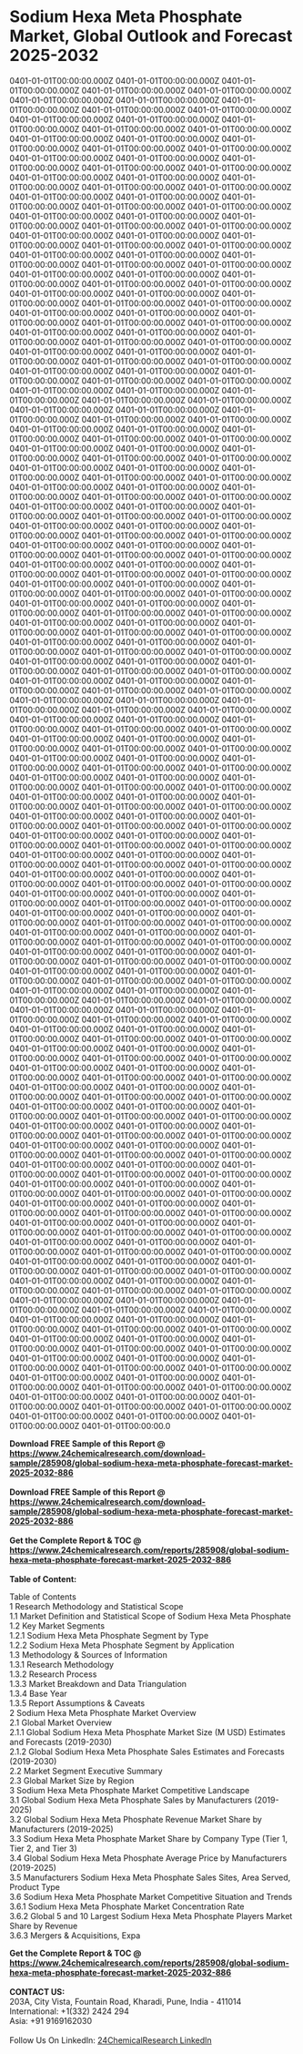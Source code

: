 <h1>Sodium Hexa Meta Phosphate Market, Global Outlook and Forecast 2025-2032</h1><p>0401-01-01T00:00:00.000Z
0401-01-01T00:00:00.000Z
0401-01-01T00:00:00.000Z
0401-01-01T00:00:00.000Z
0401-01-01T00:00:00.000Z
0401-01-01T00:00:00.000Z
0401-01-01T00:00:00.000Z
0401-01-01T00:00:00.000Z
0401-01-01T00:00:00.000Z
0401-01-01T00:00:00.000Z
0401-01-01T00:00:00.000Z
0401-01-01T00:00:00.000Z
0401-01-01T00:00:00.000Z
0401-01-01T00:00:00.000Z
0401-01-01T00:00:00.000Z
0401-01-01T00:00:00.000Z
0401-01-01T00:00:00.000Z
0401-01-01T00:00:00.000Z
0401-01-01T00:00:00.000Z
0401-01-01T00:00:00.000Z
0401-01-01T00:00:00.000Z
0401-01-01T00:00:00.000Z
0401-01-01T00:00:00.000Z
0401-01-01T00:00:00.000Z
0401-01-01T00:00:00.000Z
0401-01-01T00:00:00.000Z
0401-01-01T00:00:00.000Z
0401-01-01T00:00:00.000Z
0401-01-01T00:00:00.000Z
0401-01-01T00:00:00.000Z
0401-01-01T00:00:00.000Z
0401-01-01T00:00:00.000Z
0401-01-01T00:00:00.000Z
0401-01-01T00:00:00.000Z
0401-01-01T00:00:00.000Z
0401-01-01T00:00:00.000Z
0401-01-01T00:00:00.000Z
0401-01-01T00:00:00.000Z
0401-01-01T00:00:00.000Z
0401-01-01T00:00:00.000Z
0401-01-01T00:00:00.000Z
0401-01-01T00:00:00.000Z
0401-01-01T00:00:00.000Z
0401-01-01T00:00:00.000Z
0401-01-01T00:00:00.000Z
0401-01-01T00:00:00.000Z
0401-01-01T00:00:00.000Z
0401-01-01T00:00:00.000Z
0401-01-01T00:00:00.000Z
0401-01-01T00:00:00.000Z
0401-01-01T00:00:00.000Z
0401-01-01T00:00:00.000Z
0401-01-01T00:00:00.000Z
0401-01-01T00:00:00.000Z
0401-01-01T00:00:00.000Z
0401-01-01T00:00:00.000Z
0401-01-01T00:00:00.000Z
0401-01-01T00:00:00.000Z
0401-01-01T00:00:00.000Z
0401-01-01T00:00:00.000Z
0401-01-01T00:00:00.000Z
0401-01-01T00:00:00.000Z
0401-01-01T00:00:00.000Z
0401-01-01T00:00:00.000Z
0401-01-01T00:00:00.000Z
0401-01-01T00:00:00.000Z
0401-01-01T00:00:00.000Z
0401-01-01T00:00:00.000Z
0401-01-01T00:00:00.000Z
0401-01-01T00:00:00.000Z
0401-01-01T00:00:00.000Z
0401-01-01T00:00:00.000Z
0401-01-01T00:00:00.000Z
0401-01-01T00:00:00.000Z
0401-01-01T00:00:00.000Z
0401-01-01T00:00:00.000Z
0401-01-01T00:00:00.000Z
0401-01-01T00:00:00.000Z
0401-01-01T00:00:00.000Z
0401-01-01T00:00:00.000Z
0401-01-01T00:00:00.000Z
0401-01-01T00:00:00.000Z
0401-01-01T00:00:00.000Z
0401-01-01T00:00:00.000Z
0401-01-01T00:00:00.000Z
0401-01-01T00:00:00.000Z
0401-01-01T00:00:00.000Z
0401-01-01T00:00:00.000Z
0401-01-01T00:00:00.000Z
0401-01-01T00:00:00.000Z
0401-01-01T00:00:00.000Z
0401-01-01T00:00:00.000Z
0401-01-01T00:00:00.000Z
0401-01-01T00:00:00.000Z
0401-01-01T00:00:00.000Z
0401-01-01T00:00:00.000Z
0401-01-01T00:00:00.000Z
0401-01-01T00:00:00.000Z
0401-01-01T00:00:00.000Z
0401-01-01T00:00:00.000Z
0401-01-01T00:00:00.000Z
0401-01-01T00:00:00.000Z
0401-01-01T00:00:00.000Z
0401-01-01T00:00:00.000Z
0401-01-01T00:00:00.000Z
0401-01-01T00:00:00.000Z
0401-01-01T00:00:00.000Z
0401-01-01T00:00:00.000Z
0401-01-01T00:00:00.000Z
0401-01-01T00:00:00.000Z
0401-01-01T00:00:00.000Z
0401-01-01T00:00:00.000Z
0401-01-01T00:00:00.000Z
0401-01-01T00:00:00.000Z
0401-01-01T00:00:00.000Z
0401-01-01T00:00:00.000Z
0401-01-01T00:00:00.000Z
0401-01-01T00:00:00.000Z
0401-01-01T00:00:00.000Z
0401-01-01T00:00:00.000Z
0401-01-01T00:00:00.000Z
0401-01-01T00:00:00.000Z
0401-01-01T00:00:00.000Z
0401-01-01T00:00:00.000Z
0401-01-01T00:00:00.000Z
0401-01-01T00:00:00.000Z
0401-01-01T00:00:00.000Z
0401-01-01T00:00:00.000Z
0401-01-01T00:00:00.000Z
0401-01-01T00:00:00.000Z
0401-01-01T00:00:00.000Z
0401-01-01T00:00:00.000Z
0401-01-01T00:00:00.000Z
0401-01-01T00:00:00.000Z
0401-01-01T00:00:00.000Z
0401-01-01T00:00:00.000Z
0401-01-01T00:00:00.000Z
0401-01-01T00:00:00.000Z
0401-01-01T00:00:00.000Z
0401-01-01T00:00:00.000Z
0401-01-01T00:00:00.000Z
0401-01-01T00:00:00.000Z
0401-01-01T00:00:00.000Z
0401-01-01T00:00:00.000Z
0401-01-01T00:00:00.000Z
0401-01-01T00:00:00.000Z
0401-01-01T00:00:00.000Z
0401-01-01T00:00:00.000Z
0401-01-01T00:00:00.000Z
0401-01-01T00:00:00.000Z
0401-01-01T00:00:00.000Z
0401-01-01T00:00:00.000Z
0401-01-01T00:00:00.000Z
0401-01-01T00:00:00.000Z
0401-01-01T00:00:00.000Z
0401-01-01T00:00:00.000Z
0401-01-01T00:00:00.000Z
0401-01-01T00:00:00.000Z
0401-01-01T00:00:00.000Z
0401-01-01T00:00:00.000Z
0401-01-01T00:00:00.000Z
0401-01-01T00:00:00.000Z
0401-01-01T00:00:00.000Z
0401-01-01T00:00:00.000Z
0401-01-01T00:00:00.000Z
0401-01-01T00:00:00.000Z
0401-01-01T00:00:00.000Z
0401-01-01T00:00:00.000Z
0401-01-01T00:00:00.000Z
0401-01-01T00:00:00.000Z
0401-01-01T00:00:00.000Z
0401-01-01T00:00:00.000Z
0401-01-01T00:00:00.000Z
0401-01-01T00:00:00.000Z
0401-01-01T00:00:00.000Z
0401-01-01T00:00:00.000Z
0401-01-01T00:00:00.000Z
0401-01-01T00:00:00.000Z
0401-01-01T00:00:00.000Z
0401-01-01T00:00:00.000Z
0401-01-01T00:00:00.000Z
0401-01-01T00:00:00.000Z
0401-01-01T00:00:00.000Z
0401-01-01T00:00:00.000Z
0401-01-01T00:00:00.000Z
0401-01-01T00:00:00.000Z
0401-01-01T00:00:00.000Z
0401-01-01T00:00:00.000Z
0401-01-01T00:00:00.000Z
0401-01-01T00:00:00.000Z
0401-01-01T00:00:00.000Z
0401-01-01T00:00:00.000Z
0401-01-01T00:00:00.000Z
0401-01-01T00:00:00.000Z
0401-01-01T00:00:00.000Z
0401-01-01T00:00:00.000Z
0401-01-01T00:00:00.000Z
0401-01-01T00:00:00.000Z
0401-01-01T00:00:00.000Z
0401-01-01T00:00:00.000Z
0401-01-01T00:00:00.000Z
0401-01-01T00:00:00.000Z
0401-01-01T00:00:00.000Z
0401-01-01T00:00:00.000Z
0401-01-01T00:00:00.000Z
0401-01-01T00:00:00.000Z
0401-01-01T00:00:00.000Z
0401-01-01T00:00:00.000Z
0401-01-01T00:00:00.000Z
0401-01-01T00:00:00.000Z
0401-01-01T00:00:00.000Z
0401-01-01T00:00:00.000Z
0401-01-01T00:00:00.000Z
0401-01-01T00:00:00.000Z
0401-01-01T00:00:00.000Z
0401-01-01T00:00:00.000Z
0401-01-01T00:00:00.000Z
0401-01-01T00:00:00.000Z
0401-01-01T00:00:00.000Z
0401-01-01T00:00:00.000Z
0401-01-01T00:00:00.000Z
0401-01-01T00:00:00.000Z
0401-01-01T00:00:00.000Z
0401-01-01T00:00:00.000Z
0401-01-01T00:00:00.000Z
0401-01-01T00:00:00.000Z
0401-01-01T00:00:00.000Z
0401-01-01T00:00:00.000Z
0401-01-01T00:00:00.000Z
0401-01-01T00:00:00.000Z
0401-01-01T00:00:00.000Z
0401-01-01T00:00:00.000Z
0401-01-01T00:00:00.000Z
0401-01-01T00:00:00.000Z
0401-01-01T00:00:00.000Z
0401-01-01T00:00:00.000Z
0401-01-01T00:00:00.000Z
0401-01-01T00:00:00.000Z
0401-01-01T00:00:00.000Z
0401-01-01T00:00:00.000Z
0401-01-01T00:00:00.000Z
0401-01-01T00:00:00.000Z
0401-01-01T00:00:00.000Z
0401-01-01T00:00:00.000Z
0401-01-01T00:00:00.000Z
0401-01-01T00:00:00.000Z
0401-01-01T00:00:00.000Z
0401-01-01T00:00:00.000Z
0401-01-01T00:00:00.000Z
0401-01-01T00:00:00.000Z
0401-01-01T00:00:00.000Z
0401-01-01T00:00:00.000Z
0401-01-01T00:00:00.000Z
0401-01-01T00:00:00.000Z
0401-01-01T00:00:00.000Z
0401-01-01T00:00:00.000Z
0401-01-01T00:00:00.000Z
0401-01-01T00:00:00.000Z
0401-01-01T00:00:00.000Z
0401-01-01T00:00:00.000Z
0401-01-01T00:00:00.000Z
0401-01-01T00:00:00.000Z
0401-01-01T00:00:00.000Z
0401-01-01T00:00:00.000Z
0401-01-01T00:00:00.000Z
0401-01-01T00:00:00.000Z
0401-01-01T00:00:00.000Z
0401-01-01T00:00:00.000Z
0401-01-01T00:00:00.000Z
0401-01-01T00:00:00.000Z
0401-01-01T00:00:00.000Z
0401-01-01T00:00:00.000Z
0401-01-01T00:00:00.000Z
0401-01-01T00:00:00.000Z
0401-01-01T00:00:00.000Z
0401-01-01T00:00:00.000Z
0401-01-01T00:00:00.000Z
0401-01-01T00:00:00.000Z
0401-01-01T00:00:00.000Z
0401-01-01T00:00:00.000Z
0401-01-01T00:00:00.000Z
0401-01-01T00:00:00.000Z
0401-01-01T00:00:00.000Z
0401-01-01T00:00:00.000Z
0401-01-01T00:00:00.000Z
0401-01-01T00:00:00.000Z
0401-01-01T00:00:00.000Z
0401-01-01T00:00:00.000Z
0401-01-01T00:00:00.000Z
0401-01-01T00:00:00.000Z
0401-01-01T00:00:00.000Z
0401-01-01T00:00:00.000Z
0401-01-01T00:00:00.000Z
0401-01-01T00:00:00.000Z
0401-01-01T00:00:00.000Z
0401-01-01T00:00:00.000Z
0401-01-01T00:00:00.000Z
0401-01-01T00:00:00.000Z
0401-01-01T00:00:00.000Z
0401-01-01T00:00:00.000Z
0401-01-01T00:00:00.000Z
0401-01-01T00:00:00.000Z
0401-01-01T00:00:00.000Z
0401-01-01T00:00:00.000Z
0401-01-01T00:00:00.000Z
0401-01-01T00:00:00.000Z
0401-01-01T00:00:00.000Z
0401-01-01T00:00:00.000Z
0401-01-01T00:00:00.000Z
0401-01-01T00:00:00.000Z
0401-01-01T00:00:00.000Z
0401-01-01T00:00:00.000Z
0401-01-01T00:00:00.000Z
0401-01-01T00:00:00.000Z
0401-01-01T00:00:00.000Z
0401-01-01T00:00:00.000Z
0401-01-01T00:00:00.000Z
0401-01-01T00:00:00.000Z
0401-01-01T00:00:00.000Z
0401-01-01T00:00:00.000Z
0401-01-01T00:00:00.000Z
0401-01-01T00:00:00.000Z
0401-01-01T00:00:00.000Z
0401-01-01T00:00:00.000Z
0401-01-01T00:00:00.000Z
0401-01-01T00:00:00.000Z
0401-01-01T00:00:00.000Z
0401-01-01T00:00:00.000Z
0401-01-01T00:00:00.000Z
0401-01-01T00:00:00.000Z
0401-01-01T00:00:00.000Z
0401-01-01T00:00:00.000Z
0401-01-01T00:00:00.000Z
0401-01-01T00:00:00.000Z
0401-01-01T00:00:00.000Z
0401-01-01T00:00:00.000Z
0401-01-01T00:00:00.000Z
0401-01-01T00:00:00.000Z
0401-01-01T00:00:00.000Z
0401-01-01T00:00:00.000Z
0401-01-01T00:00:00.000Z
0401-01-01T00:00:00.000Z
0401-01-01T00:00:00.000Z
0401-01-01T00:00:00.000Z
0401-01-01T00:00:00.000Z
0401-01-01T00:00:00.000Z
0401-01-01T00:00:00.000Z
0401-01-01T00:00:00.000Z
0401-01-01T00:00:00.0</p><div><b>Download FREE Sample of this Report @ 
            <a href="https://www.24chemicalresearch.com/download-sample/285908/global-sodium-hexa-meta-phosphate-forecast-market-2025-2032-886">
            https://www.24chemicalresearch.com/download-sample/285908/global-sodium-hexa-meta-phosphate-forecast-market-2025-2032-886</a></b></div><br><div><b>Download FREE Sample of this Report @ 
            <a href="https://www.24chemicalresearch.com/download-sample/285908/global-sodium-hexa-meta-phosphate-forecast-market-2025-2032-886">
            https://www.24chemicalresearch.com/download-sample/285908/global-sodium-hexa-meta-phosphate-forecast-market-2025-2032-886</a></b></div><br><div><b>Get the Complete Report & TOC @ 
            <a href="https://www.24chemicalresearch.com/reports/285908/global-sodium-hexa-meta-phosphate-forecast-market-2025-2032-886">
            https://www.24chemicalresearch.com/reports/285908/global-sodium-hexa-meta-phosphate-forecast-market-2025-2032-886</a></b></div><br>
            <b>Table of Content:</b><p>Table of Contents<br />
1 Research Methodology and Statistical Scope<br />
1.1 Market Definition and Statistical Scope of Sodium Hexa Meta Phosphate<br />
1.2 Key Market Segments<br />
1.2.1 Sodium Hexa Meta Phosphate Segment by Type<br />
1.2.2 Sodium Hexa Meta Phosphate Segment by Application<br />
1.3 Methodology & Sources of Information<br />
1.3.1 Research Methodology<br />
1.3.2 Research Process<br />
1.3.3 Market Breakdown and Data Triangulation<br />
1.3.4 Base Year<br />
1.3.5 Report Assumptions & Caveats<br />
2 Sodium Hexa Meta Phosphate Market Overview<br />
2.1 Global Market Overview<br />
2.1.1 Global Sodium Hexa Meta Phosphate Market Size (M USD) Estimates and Forecasts (2019-2030)<br />
2.1.2 Global Sodium Hexa Meta Phosphate Sales Estimates and Forecasts (2019-2030)<br />
2.2 Market Segment Executive Summary<br />
2.3 Global Market Size by Region<br />
3 Sodium Hexa Meta Phosphate Market Competitive Landscape<br />
3.1 Global Sodium Hexa Meta Phosphate Sales by Manufacturers (2019-2025)<br />
3.2 Global Sodium Hexa Meta Phosphate Revenue Market Share by Manufacturers (2019-2025)<br />
3.3 Sodium Hexa Meta Phosphate Market Share by Company Type (Tier 1, Tier 2, and Tier 3)<br />
3.4 Global Sodium Hexa Meta Phosphate Average Price by Manufacturers (2019-2025)<br />
3.5 Manufacturers Sodium Hexa Meta Phosphate Sales Sites, Area Served, Product Type<br />
3.6 Sodium Hexa Meta Phosphate Market Competitive Situation and Trends<br />
3.6.1 Sodium Hexa Meta Phosphate Market Concentration Rate<br />
3.6.2 Global 5 and 10 Largest Sodium Hexa Meta Phosphate Players Market Share by Revenue<br />
3.6.3 Mergers & Acquisitions, Expa</p><div><b>Get the Complete Report & TOC @ 
            <a href="https://www.24chemicalresearch.com/reports/285908/global-sodium-hexa-meta-phosphate-forecast-market-2025-2032-886">
            https://www.24chemicalresearch.com/reports/285908/global-sodium-hexa-meta-phosphate-forecast-market-2025-2032-886</a></b></div><br><b>CONTACT US:</b><br>
            203A, City Vista, Fountain Road, Kharadi, Pune, India - 411014<br>
            International: +1(332) 2424 294<br>
            Asia: +91 9169162030 <br><br>
            Follow Us On LinkedIn: <a href="https://www.linkedin.com/company/24chemicalresearch/">24ChemicalResearch LinkedIn</a>